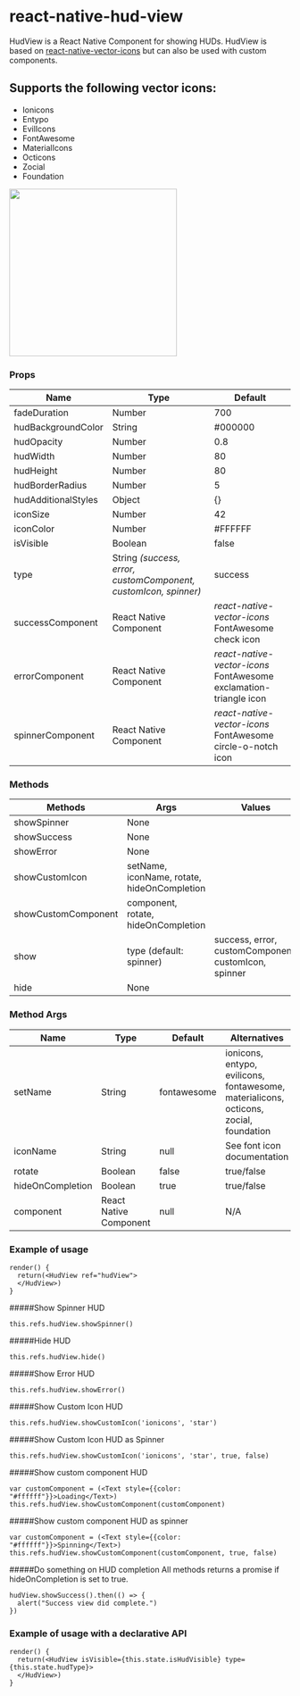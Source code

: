 # react-native-hud-view
HudView is a React Native Component for showing HUDs. HudView is based on [react-native-vector-icons](https://github.com/oblador/react-native-vector-icons) but can also be used with custom components.

## Supports the following vector icons:
* Ionicons
* Entypo
* EvilIcons
* FontAwesome
* MaterialIcons
* Octicons
* Zocial
* Foundation


<img src="https://github.com/iktw/react-native-hud-view/blob/master/hudview.gif" width="300px"/>

### Props
| Name        | Type | Default |
| ------------- |-------------|-------------|
|fadeDuration | Number | 700 |
|hudBackgroundColor | String | #000000 |
| hudOpacity | Number | 0.8 |
| hudWidth | Number | 80 |
| hudHeight | Number | 80 |
| hudBorderRadius | Number | 5 |
| hudAdditionalStyles | Object | {} |
| iconSize     | Number | 42 |
| iconColor | Number | #FFFFFF |
| isVisible | Boolean | false |
| type | String *(success, error, customComponent, customIcon, spinner)* | success |
| successComponent | React Native Component | *react-native-vector-icons* FontAwesome check icon |
| errorComponent | React Native Component | *react-native-vector-icons* FontAwesome exclamation-triangle icon |
| spinnerComponent | React Native Component | *react-native-vector-icons* FontAwesome circle-o-notch icon |

### Methods
| Methods        | Args        | Values
| ------------- |-------------| -------------|
|showSpinner | None |
| showSuccess | None |
| showError     | None |
| showCustomIcon | setName, iconName, rotate, hideOnCompletion |
| showCustomComponent | component, rotate, hideOnCompletion |
| show | type (default: spinner) | success, error, customComponent, customIcon, spinner |
| hide | None |

### Method Args
| Name        | Type | Default | Alternatives |
| ------------- |-------------|-------------|-------------|
|setName | String | fontawesome | ionicons, entypo, evilicons, fontawesome, materialicons, octicons, zocial, foundation |
| iconName | String | null | See font icon documentation |
| rotate     | Boolean | false | true/false |
| hideOnCompletion | Boolean | true | true/false |
| component | React Native Component | null | N/A |

### Example of usage

```
render() {
  return(<HudView ref="hudView">
  </HudView>)
}
```

#####Show Spinner HUD
```
this.refs.hudView.showSpinner()
```
#####Hide HUD
```
this.refs.hudView.hide()
```
#####Show Error HUD
```
this.refs.hudView.showError()
```
#####Show Custom Icon HUD
```
this.refs.hudView.showCustomIcon('ionicons', 'star')
```
#####Show Custom Icon HUD as Spinner
```
this.refs.hudView.showCustomIcon('ionicons', 'star', true, false)
```

#####Show custom component HUD
```
var customComponent = (<Text style={{color: "#ffffff"}}>Loading</Text>)
this.refs.hudView.showCustomComponent(customComponent)
```
#####Show custom component HUD as spinner
```
var customComponent = (<Text style={{color: "#ffffff"}}>Spinning</Text>)
this.refs.hudView.showCustomComponent(customComponent, true, false)
```
#####Do something on HUD completion
All methods returns a promise if hideOnCompletion is set to true.
```
hudView.showSuccess().then(() => {
  alert("Success view did complete.")
})
```

### Example of usage with a declarative API
```
render() {
  return(<HudView isVisible={this.state.isHudVisible} type={this.state.hudType}>
  </HudView>)
}
```